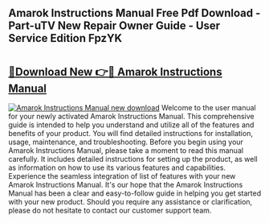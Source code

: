 ## Amarok Instructions Manual Free Pdf Download - Part-uTV New Repair Owner Guide - User Service Edition FpzYK

# <h2><a href="http://bc47998.oget.top/?id=Amarok+Instructions+Manual">🔗Download New 👉🔴 Amarok Instructions Manual</a></h2>

[![Amarok Instructions Manual new download](https://i.imgur.com/5g1atiW.png)](http://bc47998.oget.top/?id=Amarok+Instructions+Manual)
Welcome to the user manual for your newly activated Amarok Instructions Manual. This comprehensive guide is intended to help you understand and utilize all of the features and benefits of your product. You will find detailed instructions for installation, usage, maintenance, and troubleshooting. Before you begin using your Amarok Instructions Manual, please take a moment to read this manual carefully. It includes detailed instructions for setting up the product, as well as information on how to use its various features and capabilities. Experience the seamless integration of list of features with your new Amarok Instructions Manual. It's our hope that the Amarok Instructions Manual has been a clear and easy-to-follow guide in helping you get started with your new product. Should you require any assistance or clarification, please do not hesitate to contact our customer support team.
